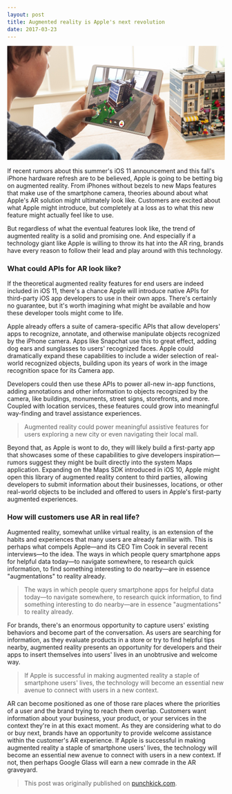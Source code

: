 ```yaml
---
layout: post
title: Augmented reality is Apple's next revolution
date: 2017-03-23
---
```


![Photograph of a child playing with augmented reality features on an iPad, showing Lego characters on the screen as he points the camera to a Lego city in the real world.](/assets/apple-arkit-2-lego-ipad.jpg)

If recent rumors about this summer's iOS 11 announcement and this fall's iPhone hardware refresh are to be believed, Apple is going to be betting big on augmented reality. From iPhones without bezels to new Maps features that make use of the smartphone camera, theories abound about what Apple's AR solution might ultimately look like. Customers are excited about what Apple might introduce, but completely at a loss as to what this new feature might actually feel like to use.

But regardless of what the eventual features look like, the trend of augmented reality is a solid and promising one. And especially if a technology giant like Apple is willing to throw its hat into the AR ring, brands have every reason to follow their lead and play around with this technology.

### What could APIs for AR look like?

If the theoretical augmented reality features for end users are indeed included in iOS 11, there's a chance Apple will introduce native APIs for third-party iOS app developers to use in their own apps. There's certainly no guarantee, but it's worth imagining what might be available and how these developer tools might come to life.

Apple already offers a suite of camera-specific APIs that allow developers' apps to recognize, annotate, and otherwise manipulate objects recognized by the iPhone camera. Apps like Snapchat use this to great effect, adding dog ears and sunglasses to users' recognized faces. Apple could dramatically expand these capabilities to include a wider selection of real-world recognized objects, building upon its years of work in the image recognition space for its Camera app.

Developers could then use these APIs to power all-new in-app functions, adding annotations and other information to objects recognized by the camera, like buildings, monuments, street signs, storefronts, and more. Coupled with location services, these features could grow into meaningful way-finding and travel assistance experiences.

> Augmented reality could power meaningful assistive features for users exploring a new city or even navigating their local mall.

Beyond that, as Apple is wont to do, they will likely build a first-party app that showcases some of these capabilities to give developers inspiration—rumors suggest they might be built directly into the system Maps application. Expanding on the Maps SDK introduced in iOS 10, Apple might open this library of augmented reality content to third parties, allowing developers to submit information about their businesses, locations, or other real-world objects to be included and offered to users in Apple's first-party augmented experiences.

### How will customers use AR in real life?

Augmented reality, somewhat unlike virtual reality, is an extension of the habits and experiences that many users are already familiar with. This is perhaps what compels Apple—and its CEO Tim Cook in several recent interviews—to the idea. The ways in which people query smartphone apps for helpful data today—to navigate somewhere, to research quick information, to find something interesting to do nearby—are in essence "augmentations" to reality already.

> The ways in which people query smartphone apps for helpful data today—to navigate somewhere, to research quick information, to find something interesting to do nearby—are in essence "augmentations" to reality already.

For brands, there's an enormous opportunity to capture users' existing behaviors and become part of the conversation. As users are searching for information, as they evaluate products in a store or try to find helpful tips nearby, augmented reality presents an opportunity for developers and their apps to insert themselves into users' lives in an unobtrusive and welcome way.

> If Apple is successful in making augmented reality a staple of smartphone users' lives, the technology will become an essential new avenue to connect with users in a new context. 

AR can become positioned as one of those rare places where the priorities of a user and the brand trying to reach them overlap. Customers want information about your business, your product, or your services in the context they're in at this exact moment. As they are considering what to do or buy next, brands have an opportunity to provide welcome assistance within the customer's AR experience. If Apple is successful in making augmented reality a staple of smartphone users' lives, the technology will become an essential new avenue to connect with users in a new context. If not, then perhaps Google Glass will earn a new comrade in the AR graveyard.

> This post was originally published on [punchkick.com](https://www.punchkick.com/software/2017/03/23/ar-is-apples-next-revolution-and-brands-should-follow-suit).
